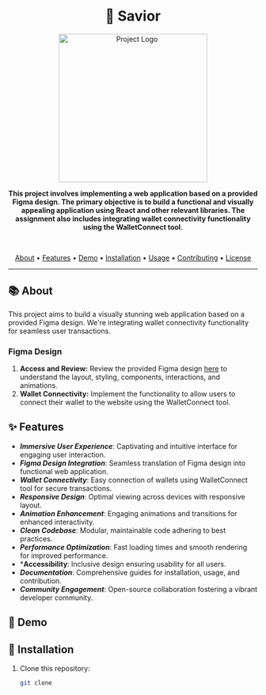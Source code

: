 <h1 align="center">🚀 Savior</h1>

<p align="center">
  <img src="https://www.savior.at/static/media/intro_samurai.d3b125439338fb59e30e.png" alt="Project Logo" width="300" height="300">
</p>

<p align="center">
  <b>This project involves implementing a web application based on a provided Figma design. The primary objective is to build a functional and visually appealing application using React and other relevant libraries. The assignment also includes integrating wallet connectivity functionality using the WalletConnect tool.</b>
</p>

<br>

<p align="center">
  <a href="#about">About</a> •
  <a href="#features">Features</a> •
  <a href="#demo">Demo</a> •
  <a href="#installation">Installation</a> •
  <a href="#usage">Usage</a> •
  <a href="#contributing">Contributing</a> •
  <a href="#license">License</a>
</p>

---

## 📚 About

This project aims to build a visually stunning web application based on a provided Figma design. We're integrating wallet connectivity functionality for seamless user transactions.

### Figma Design

1. **Access and Review:** Review the provided Figma design [here](https://www.figma.com/file/W7FsWqSHJWloYSLv94eyGJ/saviour-Assignment?type=design&node-id=0-1&mode=design) to understand the layout, styling, components, interactions, and animations.
2. **Wallet Connectivity:** Implement the functionality to allow users to connect their wallet to the website using the WalletConnect tool.


## ✨ Features

- ***Immersive User Experience***: Captivating and intuitive interface for engaging user interaction.
- ***Figma Design Integration***: Seamless translation of Figma design into functional web application.
- ***Wallet Connectivity***: Easy connection of wallets using WalletConnect tool for secure transactions.
- ***Responsive Design***: Optimal viewing across devices with responsive layout.
- ***Animation Enhancement***: Engaging animations and transitions for enhanced interactivity.
- ***Clean Codebase***: Modular, maintainable code adhering to best practices.
- ***Performance Optimization***: Fast loading times and smooth rendering for improved performance.
- ***Accessibility**: Inclusive design ensuring usability for all users.
- ***Documentation***: Comprehensive guides for installation, usage, and contribution.
- ***Community Engagement***: Open-source collaboration fostering a vibrant developer community.
  
## 🎥 Demo



## 🚀 Installation

1. Clone this repository:
   ```bash
   git clone 
